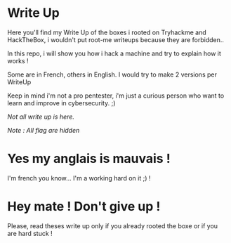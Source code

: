 # Write Up
Here you'll find my Write Up of the boxes i rooted on Tryhackme and HackTheBox, i wouldn't put root-me writeups because they are forbidden..

In this repo, i will show you how i hack a machine and try to explain how it works !

Some are in French, others in English. I would try to make 2 versions per WriteUp

Keep in mind i'm not a pro pentester, i'm just a curious person who want to learn and improve in cybersecurity. ;)

*Not all write up is here.*

*Note : All flag are hidden*

# Yes my anglais is mauvais !
I'm french you know... I'm a working hard on it ;) !

# Hey mate ! Don't give up !
Please, read theses write up only if you already rooted the boxe or if you are hard stuck !
